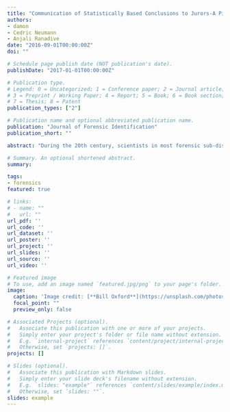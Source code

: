 ```yaml
---
title: "Communication of Statistically Based Conclusions to Jurors-A Pilot Study"
authors:
- damon
- Cedric Neumann
- Anjali Ranadive
date: "2016-09-01T00:00:00Z"
doi: ""

# Schedule page publish date (NOT publication's date).
publishDate: "2017-01-01T00:00:00Z"

# Publication type.
# Legend: 0 = Uncategorized; 1 = Conference paper; 2 = Journal article;
# 3 = Preprint / Working Paper; 4 = Report; 5 = Book; 6 = Book section;
# 7 = Thesis; 8 = Patent
publication_types: ["2"]

# Publication name and optional abbreviated publication name.
publication: "Journal of Forensic Identification"
publication_short: ""

abstract: "During the 20th century, scientists in most forensic sub-disciplines reported categorical opinions on the source of material recovered in connection with a crime. Following the development of DNA evidence, legal and scientific scholars have urged these scientists to determine the probative value of forensic evidence in a more transparent way and to present conclusions in a fair and balanced fashion. Unfortunately, statistical information is not well understood or used rationally by most individuals when reasoning. Most jury studies have focused on jurors' understanding of reporting techniques currently used by the profession; very few studies have attempted to develop novel reporting techniques based on cognitive-psychological findings on efficient communication. This study explores some possible reporting techniques and describes some of the main challenges of the development and testing of novel conclusion presentation methods. Some of our main findings are similar to other jury studies. Study participants did not entirely account for the forensic evidence when updating their belief that the considered source was in fact the true source of the trace, however, participants provided with likelihood ratios showed less variability in their answers compared to participants provided with categorical conclusions. In addition, we observed a systemic bias against the defendant prior to hearing the forensic evidence. Finally, we found that recording participants' beliefs involved solving a circular conundrum: measuring the variability in the participants' understanding of quantitative information requires the use of quantitative scales that they may not all perceive in the same way."

# Summary. An optional shortened abstract.
summary: 

tags:
- forensics
featured: true

# links:
# - name: ""
#   url: ""
url_pdf: ''
url_code: ''
url_dataset: ''
url_poster: ''
url_project: ''
url_slides: ''
url_source: ''
url_video: ''

# Featured image
# To use, add an image named `featured.jpg/png` to your page's folder. 
image:
  caption: 'Image credit: [**Bill Oxford**](https://unsplash.com/photos/OXGhu60NwxU)'
  focal_point: ""
  preview_only: false

# Associated Projects (optional).
#   Associate this publication with one or more of your projects.
#   Simply enter your project's folder or file name without extension.
#   E.g. `internal-project` references `content/project/internal-project/index.md`.
#   Otherwise, set `projects: []`.
projects: []

# Slides (optional).
#   Associate this publication with Markdown slides.
#   Simply enter your slide deck's filename without extension.
#   E.g. `slides: "example"` references `content/slides/example/index.md`.
#   Otherwise, set `slides: ""`.
slides: example
---
```

